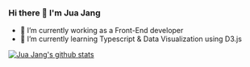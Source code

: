 ### Hi there 👋 I'm Jua Jang

- 🔭 I’m currently working as a Front-End developer
- 🌱 I’m currently learning Typescript & Data Visualization using D3.js

[![Jua Jang's github stats](https://github-readme-stats.vercel.app/api?username=juajang)](https://github.com/anuraghazra/github-readme-stats)
